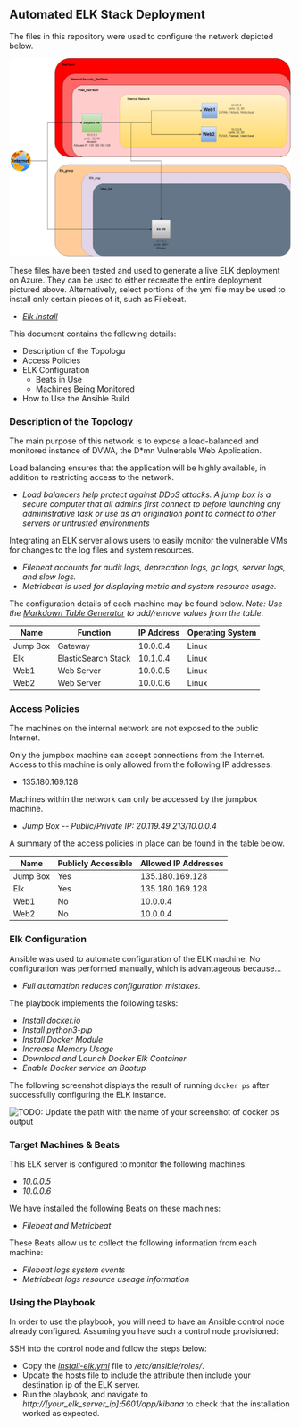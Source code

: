 ## Automated ELK Stack Deployment

The files in this repository were used to configure the network depicted below.

![Network Diagram](Images/network_diagram.png)

These files have been tested and used to generate a live ELK deployment on Azure. They can be used to either recreate the entire deployment pictured above. Alternatively, select portions of the yml file may be used to install only certain pieces of it, such as Filebeat.

  - _[Elk Install](./install-elk.yml)_

This document contains the following details:
- Description of the Topologu
- Access Policies
- ELK Configuration
  - Beats in Use
  - Machines Being Monitored
- How to Use the Ansible Build


### Description of the Topology

The main purpose of this network is to expose a load-balanced and monitored instance of DVWA, the D*mn Vulnerable Web Application.

Load balancing ensures that the application will be highly available, in addition to restricting access to the network.
- _Load balancers help protect against DDoS attacks. A jump box is a secure computer that all admins first connect to before launching any administrative task or use as an origination point to connect to other servers or untrusted environments_

Integrating an ELK server allows users to easily monitor the vulnerable VMs for changes to the log files and system resources.
- _Filebeat accounts for audit logs, deprecation logs, gc logs, server logs, and slow logs._
- _Metricbeat is used for displaying metric and system resource usage._

The configuration details of each machine may be found below.
_Note: Use the [Markdown Table Generator](http://www.tablesgenerator.com/markdown_tables) to add/remove values from the table_.

| Name     | Function              | IP Address | Operating System |
|----------|-----------------------|------------|------------------|
| Jump Box | Gateway               | 10.0.0.4   | Linux            |
| Elk      | ElasticSearch Stack   | 10.1.0.4   | Linux            |
| Web1     | Web Server            | 10.0.0.5   | Linux            |
| Web2     | Web Server            | 10.0.0.6   | Linux            |

### Access Policies

The machines on the internal network are not exposed to the public Internet. 

Only the jumpbox machine can accept connections from the Internet. Access to this machine is only allowed from the following IP addresses:
- 135.180.169.128

Machines within the network can only be accessed by the jumpbox machine.
- _Jump Box -- Public/Private IP: 20.119.49.213/10.0.0.4_

A summary of the access policies in place can be found in the table below.

| Name     | Publicly Accessible | Allowed IP Addresses |
|----------|---------------------|----------------------|
| Jump Box | Yes                 | 135.180.169.128      |
| Elk      | Yes                 | 135.180.169.128      |
| Web1     | No                  | 10.0.0.4             |
| Web2     | No                  | 10.0.0.4             |

### Elk Configuration

Ansible was used to automate configuration of the ELK machine. No configuration was performed manually, which is advantageous because...
- _Full automation reduces configuration mistakes._

The playbook implements the following tasks:
- _Install docker.io_
- _Install python3-pip_
- _Install Docker Module_
- _Increase Memory Usage_
- _Download and Launch Docker Elk Container_
- _Enable Docker service on Bootup_

The following screenshot displays the result of running `docker ps` after successfully configuring the ELK instance.

![TODO: Update the path with the name of your screenshot of docker ps output](Images/docker_ps_output.png)

### Target Machines & Beats
This ELK server is configured to monitor the following machines:
- _10.0.0.5_
- _10.0.0.6_

We have installed the following Beats on these machines:
- _Filebeat and Metricbeat_

These Beats allow us to collect the following information from each machine:
- _Filebeat logs system events_
- _Metricbeat logs resource useage information_

### Using the Playbook
In order to use the playbook, you will need to have an Ansible control node already configured. Assuming you have such a control node provisioned: 

SSH into the control node and follow the steps below:
- Copy the _[install-elk.yml](install-elk.yml)_ file to _/etc/ansible/roles/_.
- Update the hosts file to include the attribute then include your destination ip of the ELK server.
- Run the playbook, and navigate to _http://[your_elk_server_ip]:5601/app/kibana_ to check that the installation worked as expected.
